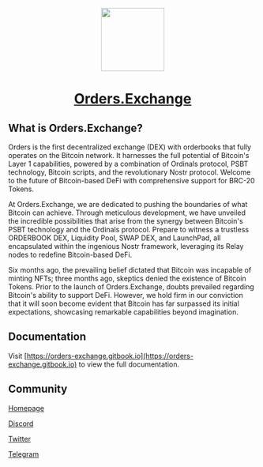 <p align="center">
  <a href="https://orders.exchange">
    <picture>
      <img src="https://app.orders.exchange/orders.png" height="128">
    </picture>
    <h1 align="center">Orders.Exchange</h1>
  </a>
</p>

## What is Orders.Exchange?

Orders is the first decentralized exchange (DEX) with orderbooks that fully operates on the Bitcoin network. It harnesses the full potential of Bitcoin's Layer 1 capabilities, powered by a combination of Ordinals protocol, PSBT technology, Bitcoin scripts, and the revolutionary Nostr protocol. Welcome to the future of Bitcoin-based DeFi with comprehensive support for BRC-20 Tokens.

At Orders.Exchange, we are dedicated to pushing the boundaries of what Bitcoin can achieve. Through meticulous development, we have unveiled the incredible possibilities that arise from the synergy between Bitcoin's PSBT technology and the Ordinals protocol. Prepare to witness a trustless ORDERBOOK DEX, Liquidity Pool, SWAP DEX, and LaunchPad, all encapsulated within the ingenious Nostr framework, leveraging its Relay nodes to redefine Bitcoin-based DeFi.

Six months ago, the prevailing belief dictated that Bitcoin was incapable of minting NFTs; three months ago, skeptics denied the existence of Bitcoin Tokens. Prior to the launch of Orders.Exchange, doubts prevailed regarding Bitcoin's ability to support DeFi. However, we hold firm in our conviction that it will soon become evident that Bitcoin has far surpassed its initial expectations, showcasing remarkable capabilities beyond imagination.

## Documentation

Visit [https://orders-exchange.gitbook.io](https://orders-exchange.gitbook.io) to view the full documentation.

## Community

[Homepage](https://orders.exchange)

[Discord](https://discord.gg/nGrjF7FJJD)

[Twitter](https://twitter.com/ordersexchange)

[Telegram](https://t.me/orders_exchange)
